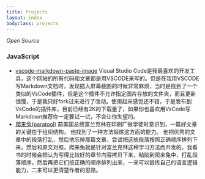 ```yaml
---
title: Projects
layout: index
bodyclass: projects
---
```


*Open Source*

### JavaScript

* [vscode-markdown-paste-image](https://github.com/telesoho/vscode-markdown-paste-image) <span>Visual Studio Code是我最喜欢的开发工具，这个网站的所有代码和文章都是用VSCODE来写的。但是在我用VSCODE写Markdown文档时，发现插入屏幕截图的时候非常麻烦，当时是找到了一个类似的VsCode插件，但是这个插件不允许指定图片存放的文件夹，而且更新很慢，于是我只好fork过来进行了改动。使用起来感觉还不错，于是发布到VsCode的插件库，目前已经有2K的下载量了，如果你也喜欢用VsCode写Markdown推荐你一定要试一试，不会让你失望的。</span>
* [爬来兔(paratool)](http://blog.telesoho.com/paratool) <span>前美国总统富兰克林在印刷厂做学徒时意识到，一篇好文章的关键在于组织结构， 他找到了一种方法锻炼这方面的能力。 他把优秀的文章中的段落打乱，然后他忘掉那篇文章，尝试把这些段落按照正确顺序排列下来，然后和原文对照。爬来兔就是针对富兰克林这种学习方法而开发的。我看书的时候会把认为写得比较好的章节内容拷贝下来，粘贴到爬来兔中，打乱段落顺序，然后再把它们按正确的顺序排列出来，一来可以锻炼自己的语言逻辑能力，二来可以更清楚作者的思路。</span>

